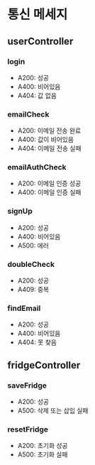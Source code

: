 # 통신 메세지
## userController
### login
- A200: 성공
- A400: 비어있음
- A404: 값 없음

### emailCheck
- A200: 이메일 전송 완료
- A400: 값이 비어있음
- A404: 이메일 전송 실패

### emailAuthCheck
- A200: 이메일 인증 성공
- A400: 이메일 인증 실패

### signUp
- A200: 성공
- A400: 비어있음
- A500: 에러

### doubleCheck
- A200: 성공
- A409: 중복

### findEmail
- A200: 성공
- A400: 비어있음
- A404: 못 찾음

## fridgeController
### saveFridge 
- A200: 성공
- A500: 삭제 또는 삽입 실패

### resetFridge
- A200: 초기화 성공
- A500: 초기화 실패